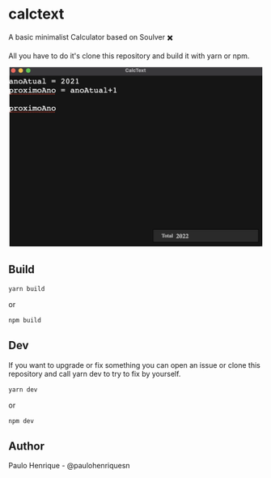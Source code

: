 # calctext
A basic minimalist Calculator based on Soulver ✖️

All you have to do it's clone this repository and build it with yarn or npm.

<p align="center">
  <img src="demo.png" width="500px">
</p>

## Build

```javascript
yarn build
```
or
```javascript
npm build
```

## Dev
If you want to upgrade or fix something you can open an issue or clone this repository and call yarn dev to try to fix by yourself.


```javascript
yarn dev
```
or
```javascript
npm dev
```

## Author

Paulo Henrique - @paulohenriquesn
